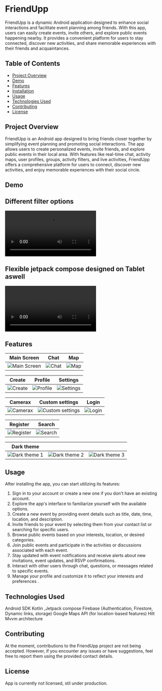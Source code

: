 # FriendUpp

FriendUpp is a dynamic Android application designed to enhance social interactions and facilitate event planning among friends. With this app, users can easily create events, invite others, and explore public events happening nearby. It provides a convenient platform for users to stay connected, discover new activities, and share memorable experiences with their friends and acquaintances.

## Table of Contents
- [Project Overview](#project-overview)
- [Demo](#demo)
- [Features](#features)
- [Installation](#installation)
- [Usage](#usage)
- [Technologies Used](#technologies-used)
- [Contributing](#contributing)
- [License](#license)

## Project Overview
FriendUpp is an Android app designed to bring friends closer together by simplifying event planning and promoting social interactions. The app allows users to create personalized events, invite friends, and explore public events in their local area. With features like real-time chat, activity maps, user profiles, groups, activity filters, and live activities, FriendUpp offers a comprehensive platform for users to connect, discover new activities, and enjoy memorable experiences with their social circle.

## Demo
<h2>Different filter options</h2>
<video src="https://github.com/adampalkowski/FriendUpp/assets/50372825/106eee9e-52d5-4ee5-8771-b4e509ac790c" controls></video>
<h2>Flexible jetpack compose designed on Tablet aswell</h2>
<video src="https://github.com/adampalkowski/FriendUpp/assets/50372825/a6254f56-4b31-4b4a-8804-130ab062a100" controls></video>

## Features
| Main Screen | Chat | Map |
| :---------: | :-------------: | :-------------: |
| ![Main Screen](https://github.com/adampalkowski/FriendUpp/assets/50372825/02f21a3c-90c0-4816-9bd1-93d604cb5cd8) | ![Chat](https://github.com/adampalkowski/FriendUpp/assets/50372825/b064b0d6-b663-419b-bf65-f3ac287c5c85) | ![Map](https://github.com/adampalkowski/FriendUpp/assets/50372825/2bb386e9-a5b0-4ceb-b287-56c63720b280) |

| Create | Profile | Settings |
| :---------: | :-------------: | :-------------: |
| ![Create](https://github.com/adampalkowski/FriendUpp/assets/50372825/5aa4c04b-38bc-4fda-803f-ee760118d16f) | ![Profile](https://github.com/adampalkowski/FriendUpp/assets/50372825/49460d06-4e92-4c3f-9817-38bdb015c9d6) | ![Settings](https://github.com/adampalkowski/FriendUpp/assets/50372825/ebeff398-c916-46c9-aa8c-570e86cf9ae7) |

| Camerax | Custom settings | Login |
| :---------: | :-------------: | :-------------: |
| ![Camerax](https://github.com/adampalkowski/FriendUpp/assets/50372825/9e7b9146-0e45-464e-85ee-677c8b6c8f0b) | ![Custom settings](https://github.com/adampalkowski/FriendUpp/assets/50372825/2f721a23-ba96-425d-805a-eb791a4c39b0) | ![Login](https://github.com/adampalkowski/FriendUpp/assets/50372825/07c27c06-e750-4ac6-b97f-7566a494db90) |

| Register | Search |
| :---------: | :---------: |
| ![Register](https://github.com/adampalkowski/FriendUpp/assets/50372825/8f0ee579-954f-471e-805d-78b5e96a1dac) | ![Search](https://github.com/adampalkowski/FriendUpp/assets/50372825/3ab4b038-2025-4948-a9f4-f9d6406502a3) |


| Dark theme | | |
| :---------: | :---------: | :---------: |
| ![Dark theme 1](https://github.com/adampalkowski/FriendUpp/assets/50372825/4396c25d-0096-48ed-8c68-994002455659) | ![Dark theme 2](https://github.com/adampalkowski/FriendUpp/assets/50372825/ff304d28-ef41-4005-a874-869ccee7ae66) | ![Dark theme 3](https://github.com/adampalkowski/FriendUpp/assets/50372825/23cf0935-1da5-44f9-9713-5b4f74f6a080) |



## Usage

After installing the app, you can start utilizing its features:
1. Sign in to your account or create a new one if you don't have an existing account.
2. Explore the app's interface to familiarize yourself with the available options. 
3. Create a new event by providing event details such as title, date, time, location, and description. 
4. Invite friends to your event by selecting them from your contact list or searching for specific users. 
5. Browse public events based on your interests, location, or desired categories. 
6. Join public events and participate in the activities or discussions associated with each event. 
7. Stay updated with event notifications and receive alerts about new invitations, event updates, and RSVP confirmations. 
8. Interact with other users through chat, questions, or messages related to specific events. 
9. Manage your profile and customize it to reflect your interests and preferences .



## Technologies Used

Android SDK
Kotlin ,Jetpack compose
Firebase (Authentication, Firestore, Dynamic links, storage)
Google Maps API (for location-based features)
Hilt
Mvvm architecture

## Contributing

At the moment, contributions to the FriendUpp project are not being accepted. However, if you encounter any issues or have suggestions, feel free to report them using the provided contact details.

## License

App is currently not licensed, stil under production.
